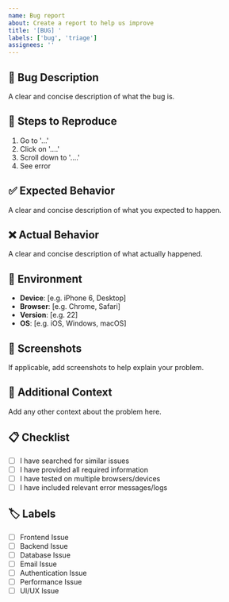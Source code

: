 ```yaml
---
name: Bug report
about: Create a report to help us improve
title: '[BUG] '
labels: ['bug', 'triage']
assignees: ''
---
```


## 🐛 Bug Description
A clear and concise description of what the bug is.

## 🔄 Steps to Reproduce
1. Go to '...'
2. Click on '....'
3. Scroll down to '....'
4. See error

## ✅ Expected Behavior
A clear and concise description of what you expected to happen.

## ❌ Actual Behavior
A clear and concise description of what actually happened.

## 📱 Environment
- **Device**: [e.g. iPhone 6, Desktop]
- **Browser**: [e.g. Chrome, Safari]
- **Version**: [e.g. 22]
- **OS**: [e.g. iOS, Windows, macOS]

## 📸 Screenshots
If applicable, add screenshots to help explain your problem.

## 🔧 Additional Context
Add any other context about the problem here.

## 📋 Checklist
- [ ] I have searched for similar issues
- [ ] I have provided all required information
- [ ] I have tested on multiple browsers/devices
- [ ] I have included relevant error messages/logs

## 🏷️ Labels
- [ ] Frontend Issue
- [ ] Backend Issue
- [ ] Database Issue
- [ ] Email Issue
- [ ] Authentication Issue
- [ ] Performance Issue
- [ ] UI/UX Issue 